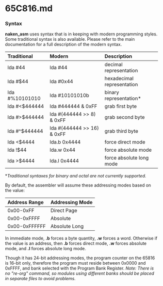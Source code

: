 
65C816.md
=========

### Syntax
**naken\_asm** uses syntax that is in keeping with modern programming styles. Some traditional syntax is also available. Please refer to the main documentation for a full description of the modern syntax.

| Traditional    | Modern                     | Description                  |
|:---------------|:---------------------------|:-----------------------------|
| lda #44        | lda #44                    | decimal representation       |
| lda #$44       | lda #0x44                  | hexadecimal representation   |
| lda #%10101010 | lda #10101010b             | binary representation\*      |
| lda #<$444444  | lda #444444 & 0xFF         | grab first byte              |
| lda #>$444444  | lda #(444444 >> 8) & 0xFF  | grab second byte             |
| lda #^$444444  | lda #(444444 >> 16) & 0xFF | grab third byte              |
| lda <$4444     | lda.b 0x4444               | force direct mode            |
| lda !$44       | lda.w 0x44                 | force absolute mode          |
| lda >$4444     | lda.l 0x4444               | force absolute long mode     |

\**Traditional syntaxes for binary and octal are not currently supported.*

By default, the assembler will assume these addressing modes based on the value:

| Address Range     | Addressing Mode       |
|:------------------|:----------------------|
| 0x00-0xFF         | Direct Page           |
| 0x00-0xFFFF       | Absolute              |
| 0x00-0xFFFFFF     | Absolute Long         |

In immediate mode, **.b** forces a byte quantity, **.w** forces a word. Otherwise if the value is an address, then **.b** forces direct mode, **.w** forces absolute mode, and **.l** forces absolute long mode.

Though it has 24-bit addressing modes, the program counter on the 65816 is 16-bit only, therefore the program must reside between 0x0000 and 0xFFFF, and bank selected with the Program Bank Register. *Note: There is no "re-org" command, so modules using different banks should be placed in separate files to avoid problems.*
